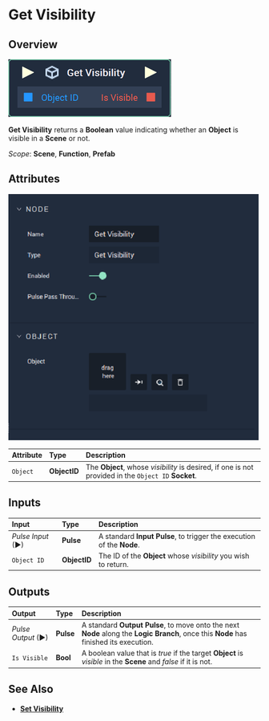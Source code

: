 # Get Visibility

## Overview

![The Get Visibility Node.](../../../.gitbook/assets/node-get-visibility.png)

**Get Visibility** returns a **Boolean** value indicating whether an **Object** is visible in a **Scene** or not.

*Scope*: **Scene**, **Function**, **Prefab**

## Attributes

![The Get Visibility Node Attributes.](../../../.gitbook/assets/node-get-visibility-attr.png)

| Attribute | Type | Description |
| :--- | :--- | :--- |
| `Object` | **ObjectID** | The **Object**, whose _visibility_ is desired, if one is not provided in the `Object ID` **Socket**. |

## Inputs

| Input | Type | Description |
| :--- | :--- | :--- |
| _Pulse Input_ \(►\) | **Pulse** | A standard **Input Pulse**, to trigger the execution of the **Node**. |
| `Object ID` | **ObjectID** | The ID of the **Object** whose _visibility_ you wish to return. |

## Outputs

| Output | Type | Description |
| :--- | :--- | :--- |
| _Pulse Output_ \(►\) | **Pulse** | A standard **Output Pulse**, to move onto the next **Node** along the **Logic Branch**, once this **Node** has finished its execution. |
| `Is Visible` | **Bool** | A boolean value that is _true_ if the target **Object** is _visible_ in the **Scene** and _false_ if it is not. |

## See Also

* [**Set Visibility**](set-visibility.md)

